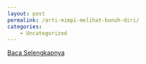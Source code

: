 ```yaml
---
layout: post
permalink: /arti-mimpi-melihat-bunuh-diri/
categories:
    - Uncategorized
---
```


[Baca Selengkapnya](/09)